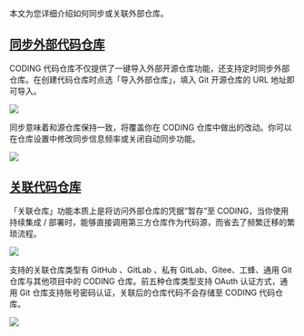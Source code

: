 本文为您详细介绍如何同步或关联外部仓库。

## [同步外部代码仓库](#sync)

CODING 代码仓库不仅提供了一键导入外部开源仓库功能，还支持定时同步外部仓库。在创建代码仓库时点选「导入外部仓库」，填入 Git 开源仓库的 URL 地址即可导入。

![](https://help-assets.codehub.cn/enterprise/20210508151145.png)

同步意味着和源仓库保持一致，将覆盖你在 CODING 仓库中做出的改动。你可以在仓库设置中修改同步信息频率或关闭自动同步功能。

![](https://help-assets.codehub.cn/enterprise/20210611110617.png)

## [关联代码仓库](#related)

「关联仓库」功能本质上是将访问外部仓库的凭据“暂存”至 CODING，当你使用持续集成 / 部署时，能够直接调用第三方仓库作为代码源，而省去了频繁迁移的繁琐流程。

![](https://help-assets.codehub.cn/enterprise/20210611114015.png)

支持的关联仓库类型有 GitHub 、GitLab 、私有 GitLab、Gitee、工蜂、通用 Git 仓库与其他项目中的 CODING 仓库。前五种仓库类型支持 OAuth 认证方式，通用 Git 仓库支持账号密码认证，关联后的仓库代码不会存储至 CODING 代码仓库。

![](https://help-assets.codehub.cn/enterprise/20210611114318.png)
